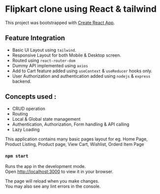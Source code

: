 # Flipkart clone using React & tailwind

This project was bootstrapped with [Create React App](https://github.com/facebook/create-react-app).

## Feature Integration

- Basic UI Layout using `tailwind`.
- Responsive Layout for both Mobile & Desktop screen.
- Routed using `react-router-dom` 
- Dummy API implemented using `axios`
- Add to Cart feature added using `useContext` & `useReducer` hooks only.
- User Authorization and authentication added using `nodejs` & `express` backend.


## Concepts used : 

- CRUD operation
- Routing
- Local & Global state management
- Authentication, Authorization, Form handling & API calling
- Lazy Loading

This application contains many basic pages layout for eg. Home Page, Product Listing, Product page, View Cart, Wishlist, Orderd Item Page


### `npm start`

Runs the app in the development mode.\
Open [http://localhost:3000](http://localhost:3000) to view it in your browser.

The page will reload when you make changes.\
You may also see any lint errors in the console.
